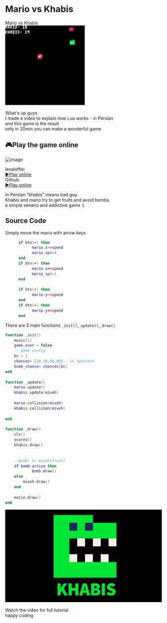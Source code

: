 # Mario vs Khabis
Mario vs Khabis   
![preview](preview.gif)   

What's up guys   
I made a video to explain how Lua works - in Persian  
and this game is the result  
only in 20min you can make a wonderful game  

## 🎮Play the game online
![image](https://user-images.githubusercontent.com/110537772/197327037-6b5eae69-278e-411e-819a-4ccf5e917adb.png)

lexaloffle:   
[▶️Play online](https://www.lexaloffle.com/bbs/?pid=119095#p)   
Github:  
[▶️Play online](https://peymanx.github.io/Mario-vs-Khabis/khabis.html)

In Persian "khabis" means bad guy.   
Khabis and mario try to get fruits and avoid bombs.    
a simple senario and addictive game :)    

## Source Code

Simply move the mario with arrow keys

```lua
      if btn(⬅️) then
            mario.x-=speed
            mario.spr=4				
      end
      if btn(➡️) then
            mario.x+=speed	
            mario.spr=1			
      end

      if btn(⬆️) then
            mario.y-=speed				
      end
      if btn(⬇️) then
            mario.y+=speed				
      end
```




There are 3 main functions `_init()`,`_update()`,`_draw()`

```lua
function _init()
    music(1)
    game_over = false
    -- game config
    bc = 1
    chances= {10,30,50,90}-- in %percent
    bomb_chance= chances[bc]
end

function _update()
    mario.update()
    khabis.update(miveh)

    mario.collision(miveh)
    khabis.collision(miveh)

end

function _draw()
    cls()
    scores()
    khabis.draw()
    
    
    --bomb! or miveh(fruit)
    if bomb.active then
            bomb.draw()
    else
        miveh.draw()				
    end
    
    mario.draw()
end
```



![khabis](KHABIS.gif)   

Watch the video for full tutorial   
happy coding

